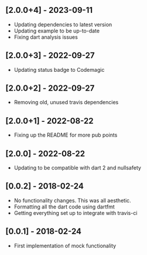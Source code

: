 ## [2.0.0+4] - 2023-09-11

* Updating dependencies to latest version
* Updating example to be up-to-date
* Fixing dart analysis issues

## [2.0.0+3] - 2022-09-27

* Updating status badge to Codemagic

## [2.0.0+2] - 2022-09-27

* Removing old, unused travis dependencies

## [2.0.0+1] - 2022-08-22

* Fixing up the README for more pub points

## [2.0.0] - 2022-08-22

* Updating to be compatible with dart 2 and nullsafety

## [0.0.2] - 2018-02-24

* No functionality changes. This was all aesthetic.
* Formatting all the dart code using dartfmt
* Getting everything set up to integrate with travis-ci

## [0.0.1] - 2018-02-24

* First implementation of mock functionality
